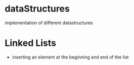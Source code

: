 # dataStructures
implementation of different datastructures

# Linked Lists

* inserting an element at the beginning and end of the list
